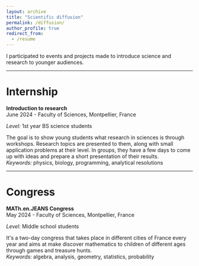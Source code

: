 ```yaml
---
layout: archive
title: "Scientific diffusion"
permalink: /diffusion/
author_profile: true
redirect_from:
  - /resume
---
```


I participated to events and projects made to introduce science and research to younger audiences.

***

Internship
======

<b>Introduction to research</b>
<br>June 2024 - Faculty of Sciences, Montpellier, France

<i>Level:</i> 1st year BS science students

The goal is to show young students what research in sciences is through workshops. Research topics are presented to them, along with small application problems at their level. In groups, they have a few days to come up with ideas and prepare a short presentation of their results.
<br><i>Keywords:</i> physics, biology, programming, analytical resolutions

***

Congress
======

<b>MATh.en.JEANS Congress</b>
<br>May 2024 - Faculty of Sciences, Montpellier, France

<i>Level:</i> Middle school students

It's a two-day congress that takes place in different cities of France every year and aims at make discover mathematics to children of different ages through games and treasure hunts.
<br><i>Keywords:</i> algebra, analysis, geometry, statistics, probability
